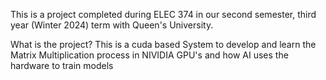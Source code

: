 This is a project completed during ELEC 374 in our second semester, third year (Winter 2024) term with Queen's University.

What is the project? This is a cuda based System to develop and learn the Matrix Multiplication process in NIVIDIA GPU's and how AI uses the hardware to train models
